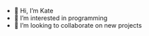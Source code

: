 - 👋 Hi, I’m Kate 
- 👀 I’m interested in programming 
- 💞️ I’m looking to collaborate on new projects

<!---
kmulliken/kmulliken is a ✨ special ✨ repository because its `README.md` (this file) appears on your GitHub profile.
You can click the Preview link to take a look at your changes.
--->
